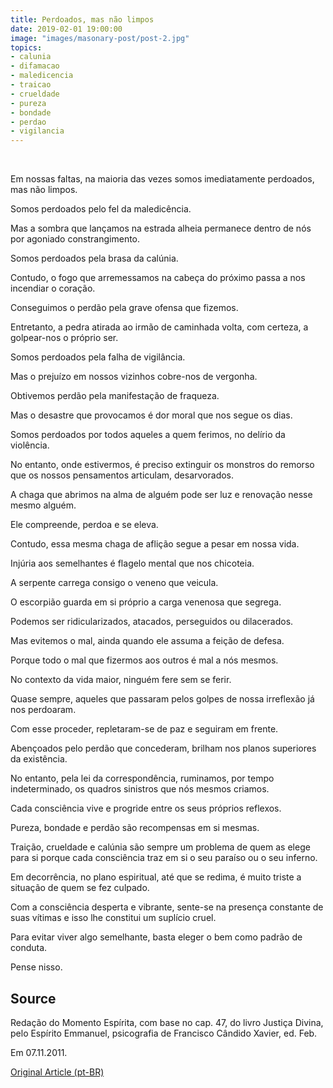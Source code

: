```yaml
---
title: Perdoados, mas não limpos
date: 2019-02-01 19:00:00
image: "images/masonary-post/post-2.jpg"
topics: 
- calunia
- difamacao
- maledicencia
- traicao
- crueldade
- pureza
- bondade
- perdao
- vigilancia
---
```

 

Em nossas faltas, na maioria das vezes somos imediatamente perdoados, mas não
limpos.

Somos perdoados pelo fel da maledicência.

Mas a sombra que lançamos na estrada alheia permanece dentro de nós por
agoniado constrangimento.

Somos perdoados pela brasa da calúnia.

Contudo, o fogo que arremessamos na cabeça do próximo passa a nos incendiar o
coração.

Conseguimos o perdão pela grave ofensa que fizemos.

Entretanto, a pedra atirada ao irmão de caminhada volta, com certeza, a
golpear-nos o próprio ser.

Somos perdoados pela falha de vigilância.

Mas o prejuízo em nossos vizinhos cobre-nos de vergonha.

Obtivemos perdão pela manifestação de fraqueza.

Mas o desastre que provocamos é dor moral que nos segue os dias.

Somos perdoados por todos aqueles a quem ferimos, no delírio da violência.

No entanto, onde estivermos, é preciso extinguir os monstros do remorso que os
nossos pensamentos articulam, desarvorados.

A chaga que abrimos na alma de alguém pode ser luz e renovação nesse mesmo
alguém.

Ele compreende, perdoa e se eleva.

Contudo, essa mesma chaga de aflição segue a pesar em nossa vida.

Injúria aos semelhantes é flagelo mental que nos chicoteia.

A serpente carrega consigo o veneno que veicula.

O escorpião guarda em si próprio a carga venenosa que segrega.

Podemos ser ridicularizados, atacados, perseguidos ou dilacerados.

Mas evitemos o mal, ainda quando ele assuma a feição de defesa.

Porque todo o mal que fizermos aos outros é mal a nós mesmos.

No contexto da vida maior, ninguém fere sem se ferir.

Quase sempre, aqueles que passaram pelos golpes de nossa irreflexão já nos
perdoaram.

Com esse proceder, repletaram-se de paz e seguiram em frente.

Abençoados pelo perdão que concederam, brilham nos planos superiores da
existência.

No entanto, pela lei da correspondência, ruminamos, por tempo indeterminado, os
quadros sinistros que nós mesmos criamos.

Cada consciência vive e progride entre os seus próprios reflexos.

Pureza, bondade e perdão são recompensas em si mesmas.

Traição, crueldade e calúnia são sempre um problema de quem as elege para si
porque cada consciência traz em si o seu paraíso ou o seu inferno.

Em decorrência, no plano espiritual, até que se redima, é muito triste a
situação de quem se fez culpado.

Com a consciência desperta e vibrante, sente-se na presença constante de suas
vítimas e isso lhe constitui um suplício cruel.

Para evitar viver algo semelhante, basta eleger o bem como padrão de conduta.

Pense nisso.


## Source
Redação do Momento Espírita, com base no cap. 47, do livro Justiça Divina, pelo
Espírito Emmanuel, psicografia de Francisco Cândido Xavier, ed. Feb.

Em 07.11.2011.


[Original Article (pt-BR)](http://momento.com.br/pt/ler_texto.php?id=3223)
